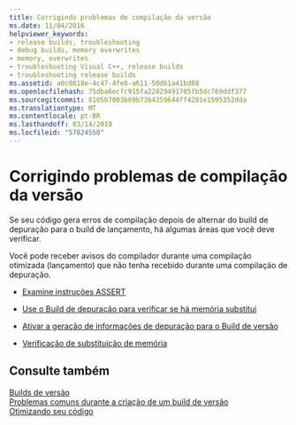 ```yaml
---
title: Corrigindo problemas de compilação da versão
ms.date: 11/04/2016
helpviewer_keywords:
- release builds, troubleshooting
- debug builds, memory overwrites
- memory, overwrites
- troubleshooting Visual C++, release builds
- troubleshooting release builds
ms.assetid: a0c0818e-4c47-4fe0-a611-50d61a41bd88
ms.openlocfilehash: 75dba6ecfc915fa22829491705fb5dc769ddf377
ms.sourcegitcommit: 8105b7003b89b73b4359644ff4281e1595352dda
ms.translationtype: MT
ms.contentlocale: pt-BR
ms.lasthandoff: 03/14/2019
ms.locfileid: "57824550"
---
```

# <a name="fixing-release-build-problems"></a>Corrigindo problemas de compilação da versão

Se seu código gera erros de compilação depois de alternar do build de depuração para o build de lançamento, há algumas áreas que você deve verificar.

Você pode receber avisos do compilador durante uma compilação otimizada (lançamento) que não tenha recebido durante uma compilação de depuração.

- [Examine instruções ASSERT](using-verify-instead-of-assert.md)

- [Use o Build de depuração para verificar se há memória substitui](using-the-debug-build-to-check-for-memory-overwrite.md)

- [Ativar a geração de informações de depuração para o Build de versão](how-to-debug-a-release-build.md)

- [Verificação de substituição de memória](checking-for-memory-overwrites.md)

## <a name="see-also"></a>Consulte também

[Builds de versão](release-builds.md)<br/>
[Problemas comuns durante a criação de um build de versão](common-problems-when-creating-a-release-build.md)<br/>
[Otimizando seu código](optimizing-your-code.md)
